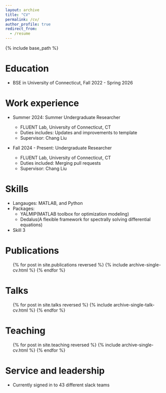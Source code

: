 ```yaml
---
layout: archive
title: "CV"
permalink: /cv/
author_profile: true
redirect_from:
  - /resume
---
```


{% include base_path %}

Education
======
* BSE in University of Connecticut, Fall 2022 - Spring 2026

Work experience
======
* Summer 2024: Summer Undergraduate Researcher
  * FLUENT Lab, University of Connecticut, CT
  * Duties includes: Updates and improvements to template
  * Supervisor: Chang Liu

* Fall 2024 - Present: Undergraduate Researcher
  * FLUENT Lab, University of Connecticut, CT
  * Duties included: Merging pull requests
  * Supervisor: Chang Liu
  
Skills
======
* Langauges: MATLAB, and Python
* Packages:
  * YALMIP(MATLAB toolbox for optimization modeling)
  * Dedalus(A flexible framework for spectrally
solving differential equations)
* Skill 3

Publications
======
  <ul>{% for post in site.publications reversed %}
    {% include archive-single-cv.html %}
  {% endfor %}</ul>
  
Talks
======
  <ul>{% for post in site.talks reversed %}
    {% include archive-single-talk-cv.html  %}
  {% endfor %}</ul>
  
Teaching
======
  <ul>{% for post in site.teaching reversed %}
    {% include archive-single-cv.html %}
  {% endfor %}</ul>
  
Service and leadership
======
* Currently signed in to 43 different slack teams
